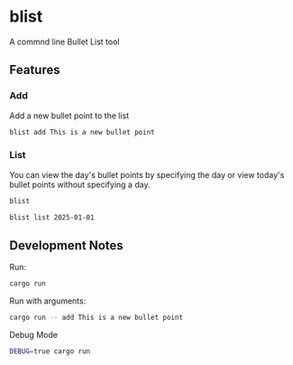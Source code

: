 # blist

A commnd line Bullet List tool

## Features

### Add

Add a new bullet point to the list

```bash
blist add This is a new bullet point
```

### List

You can view the day's bullet points by specifying the day or view today's bullet points without specifying a day.

```bash
blist
```

```bash
blist list 2025-01-01
```

## Development Notes

Run:

```bash
cargo run
```

Run with arguments:

```bash
cargo run -- add This is a new bullet point
```

Debug Mode

```bash
DEBUG=true cargo run
```
